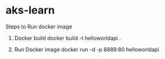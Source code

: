 # aks-learn

Steps to Run docker image

1. Docker build
docker build -t helloworldapi .

1. Run Docker image
docker run -d -p 8889:80 helloworldapi
